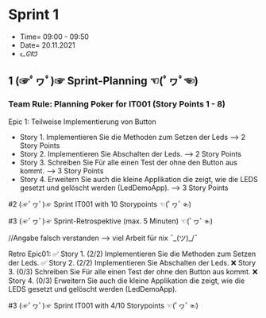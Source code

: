 # Sprint 1

 + Time= 09:00 - 09:50
 + Date= 20.11.2021
 + ᓚᘏᗢ

## 1 (☞ﾟヮﾟ)☞ Sprint-Planning ☜(ﾟヮﾟ☜)

### Team Rule: Planning Poker for IT001 (Story Points 1 - 8)

Epic 1: Teilweise Implementierung von Button
+    Story 1. Implementieren Sie die Methoden zum Setzen der Leds --> 2 Story Points
+    Story 2. Implementieren Sie Abschalten der Leds. --> 2 Story Points
+    Story 3. Schreiben Sie Für alle einen Test der ohne den Button aus kommt. --> 3 Story Points
+    Story 4. Erweitern Sie auch die kleine Applikation die zeigt, wie die LEDS gesetzt und gelöscht werden (LedDemoApp). --> 3 Story Points


#2 (☞ﾟヮﾟ)☞ Sprint IT001 with 10 Storypoints ☜(ﾟヮﾟ☜)


#3 (☞ﾟヮﾟ)☞ Sprint-Retrospektive (max. 5 Minuten)  ☜(ﾟヮﾟ☜)

//Angabe falsch verstanden --> viel Arbeit für nix ¯\_(ツ)_/¯

Retro Epic01:
✅   Story 1. (2/2) Implementieren Sie die Methoden zum Setzen der Leds.
✅   Story 2. (2/2) Implementieren Sie Abschalten der Leds.
❌   Story 3. (0/3) Schreiben Sie Für alle einen Test der ohne den Button aus kommt.
❌   Story 4. (0/3) Erweitern Sie auch die kleine Applikation die zeigt, wie die LEDS gesetzt und gelöscht werden (LedDemoApp).

#3 (☞ﾟヮﾟ)☞ Sprint IT001 with 4/10 Storypoints ☜(ﾟヮﾟ☜)

